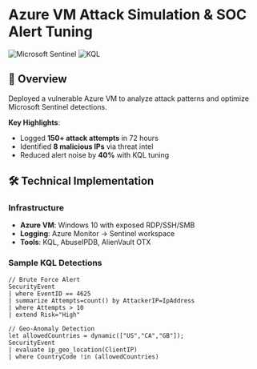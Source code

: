 # Azure VM Attack Simulation & SOC Alert Tuning

![Microsoft Sentinel](https://img.shields.io/badge/Microsoft_Sentinel-0078D4?logo=microsoft-azure&logoColor=white)
![KQL](https://img.shields.io/badge/KQL-FF6D70?logo=kusto&logoColor=white)

## 📌 Overview
Deployed a vulnerable Azure VM to analyze attack patterns and optimize Microsoft Sentinel detections.

**Key Highlights**:
- Logged **150+ attack attempts** in 72 hours
- Identified **8 malicious IPs** via threat intel
- Reduced alert noise by **40%** with KQL tuning

## 🛠️ Technical Implementation
### Infrastructure
- **Azure VM**: Windows 10 with exposed RDP/SSH/SMB
- **Logging**: Azure Monitor → Sentinel workspace
- **Tools**: KQL, AbuseIPDB, AlienVault OTX

### Sample KQL Detections
```kql
// Brute Force Alert
SecurityEvent
| where EventID == 4625
| summarize Attempts=count() by AttackerIP=IpAddress
| where Attempts > 10
| extend Risk="High"

// Geo-Anomaly Detection
let allowedCountries = dynamic(["US","CA","GB"]);
SecurityEvent
| evaluate ip_geo_location(ClientIP)
| where CountryCode !in (allowedCountries)
